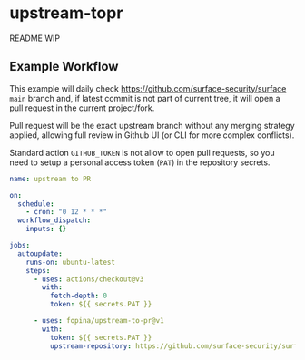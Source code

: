 # upstream-topr

README WIP

## Example Workflow

This example will daily check https://github.com/surface-security/surface `main` branch and, if latest commit is not part of current tree, it will open a pull request in the current project/fork.

Pull request will be the exact upstream branch without any merging strategy applied, allowing full review in Github UI (or CLI for more complex conflicts).

Standard action `GITHUB_TOKEN` is not allow to open pull requests, so you need to setup a personal access token (`PAT`) in the repository secrets.


```yaml
name: upstream to PR

on:
  schedule:
    - cron: "0 12 * * *"
  workflow_dispatch:
    inputs: {}

jobs:
  autoupdate:
    runs-on: ubuntu-latest
    steps:
      - uses: actions/checkout@v3
        with:
          fetch-depth: 0
          token: ${{ secrets.PAT }}

      - uses: fopina/upstream-to-pr@v1
        with:
          token: ${{ secrets.PAT }}
          upstream-repository: https://github.com/surface-security/surface
```

